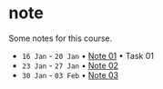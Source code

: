 # note
Some notes for this course.

+ `16 Jan` - `20 Jan` &bull; [Note 01](01/README.md) &bull; Task 01
+ `23 Jan` - `27 Jan` &bull; [Note 02](02/README.md)
+ `30 Jan` - `03 Feb` &bull; [Note 03](03/README.md)
